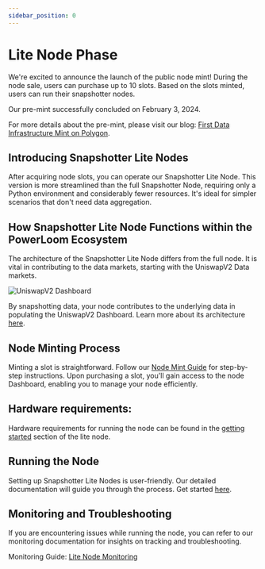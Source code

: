 ```yaml
---
sidebar_position: 0
---
```


# Lite Node Phase

We're excited to announce the launch of the public node mint! During the node sale, users can purchase up to 10 slots. Based on the slots minted, users can run their snapshotter nodes. 

Our pre-mint successfully concluded on February 3, 2024. 

For more details about the pre-mint, please visit our blog: [First Data Infrastructure Mint on Polygon](https://blog.powerloom.io/first-data-infrastructure-mint-on-polygon-launching-over-10-000-data-nodes/).

## Introducing Snapshotter Lite Nodes

After acquiring node slots, you can operate our Snapshotter Lite Node. This version is more streamlined than the full Snapshotter Node, requiring only a Python environment and considerably fewer resources. It's ideal for simpler scenarios that don't need data aggregation.

## How Snapshotter Lite Node Functions within the PowerLoom Ecosystem

The architecture of the Snapshotter Lite Node differs from the full node. It is vital in contributing to the data markets, starting with the UniswapV2 Data markets.

![UniswapV2 Dashboard](/images/uniswapv2-dashboard1.png)

 By snapshotting data, your node contributes to the underlying data in populating the UniswapV2 Dashboard. Learn more about its architecture [here](https://github.com/PowerLoom/snapshotter-lite?tab=readme-ov-file#overview).

## Node Minting Process

Minting a slot is straightforward. Follow our [Node Mint Guide](https://www.notion.so/Node-Slot-NFT-Mints-1a5e4f4de0164a1e877e233ea61fbd1f?pvs=21) for step-by-step instructions. Upon purchasing a slot, you'll gain access to the node Dashboard, enabling you to manage your node efficiently.

## Hardware requirements:

Hardware requirements for running the node can be found in the [getting started](../build-with-powerloom/snapshotter-node/lite-node/getting-started/#hardware-requirements) section of the lite node.

## Running the Node

Setting up Snapshotter Lite Nodes is user-friendly. Our detailed documentation will guide you through the process. Get started [here](../build-with-powerloom/snapshotter-node/lite-node/getting-started/).

## Monitoring and Troubleshooting

If you are encountering issues while running the node, you can refer to our monitoring documentation for insights on tracking and troubleshooting.

Monitoring Guide: [Lite Node Monitoring](../build-with-powerloom/snapshotter-node/lite-node/monitoring.md)